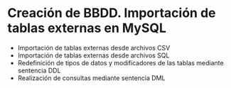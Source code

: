 # Creación de BBDD. Importación de tablas externas en MySQL

- Importación de tablas externas desde archivos CSV
- Importación de tablas externas desde archivos SQL
- Redefinición de tipos de datos y modificadores de las tablas mediante sentencia DDL
- Realización de consultas mediante sentencia DML 
